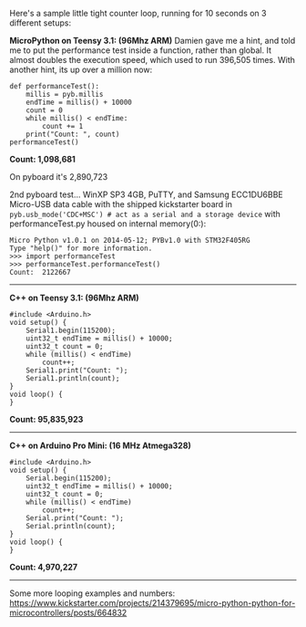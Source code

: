 Here's a sample little tight counter loop, running for 10 seconds on 3 different setups:

**MicroPython on Teensy 3.1: (96Mhz ARM)**
Damien gave me a hint, and told me to put the performance test inside a function, rather than global. It almost doubles the execution speed, which used to run 396,505 times. With another hint, its up over a million now:

    def performanceTest():
        millis = pyb.millis
        endTime = millis() + 10000
        count = 0
        while millis() < endTime:
            count += 1
        print("Count: ", count)
    performanceTest()

**Count:  1,098,681**

On pyboard it's 2,890,723

2nd pyboard test... WinXP SP3 4GB, PuTTY, and Samsung ECC1DU6BBE Micro-USB data cable with the shipped kickstarter board in `pyb.usb_mode('CDC+MSC') # act as a serial and a storage device` with performanceTest.py housed on internal memory(0:):
```
Micro Python v1.0.1 on 2014-05-12; PYBv1.0 with STM32F405RG
Type "help()" for more information.
>>> import performanceTest
>>> performanceTest.performanceTest()
Count:  2122667
```

***

**C++ on Teensy 3.1: (96Mhz ARM)**

    #include <Arduino.h>  
    void setup() {  
        Serial1.begin(115200);  
        uint32_t endTime = millis() + 10000;  
        uint32_t count = 0;  
        while (millis() < endTime)  
            count++;  
        Serial1.print("Count: ");  
        Serial1.println(count);  
    }  
    void loop() {  
    }  

**Count: 95,835,923**

***

**C++ on Arduino Pro Mini: (16 MHz Atmega328)**

    #include <Arduino.h>  
    void setup() {  
        Serial.begin(115200);  
        uint32_t endTime = millis() + 10000;  
        uint32_t count = 0;  
        while (millis() < endTime)  
            count++;  
        Serial.print("Count: ");  
        Serial.println(count);  
    }  
    void loop() {  
    }  

**Count: 4,970,227**

***

Some more looping examples and numbers: https://www.kickstarter.com/projects/214379695/micro-python-python-for-microcontrollers/posts/664832
